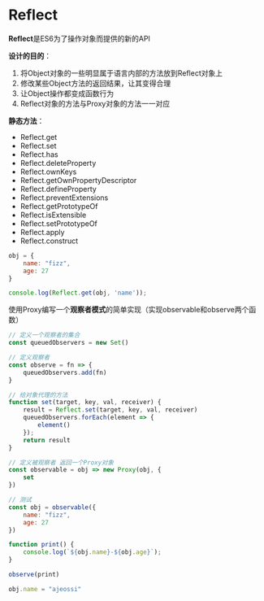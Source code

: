 # Reflect

**Reflect**是ES6为了操作对象而提供的新的API

**设计的目的**：

1. 将Object对象的一些明显属于语言内部的方法放到Reflect对象上
2. 修改某些Object方法的返回结果，让其变得合理
3. 让Object操作都变成函数行为
4. Reflect对象的方法与Proxy对象的方法一一对应

**静态方法**：

-   Reflect.get
-   Reflect.set
-   Reflect.has
-   Reflect.deleteProperty
-   Reflect.ownKeys
-   Reflect.getOwnPropertyDescriptor
-   Reflect.defineProperty
-   Reflect.preventExtensions
-   Reflect.getPrototypeOf
-   Reflect.isExtensible
-   Reflect.setPrototypeOf
-   Reflect.apply
-   Reflect.construct

```javascript
obj = {
    name: "fizz",
    age: 27
}

console.log(Reflect.get(obj, 'name'));
```

使用Proxy编写一个**观察者模式**的简单实现（实现observable和observe两个函数）

```javascript
// 定义一个观察者的集合
const queuedObservers = new Set()

// 定义观察者
const observe = fn => {
    queuedObservers.add(fn)
}

// 给对象代理的方法
function set(target, key, val, receiver) {
    result = Reflect.set(target, key, val, receiver)
    queuedObservers.forEach(element => {
        element()
    });
    return result
}

// 定义被观察者 返回一个Proxy对象
const observable = obj => new Proxy(obj, {
    set
})

// 测试
const obj = observable({
    name: "fizz",
    age: 27
})

function print() {
    console.log(`${obj.name}-${obj.age}`);
}

observe(print)

obj.name = "ajeossi"
```

